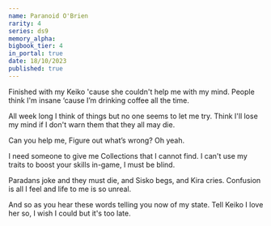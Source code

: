 ```yaml
---
name: Paranoid O'Brien
rarity: 4
series: ds9
memory_alpha:
bigbook_tier: 4
in_portal: true
date: 18/10/2023
published: true
---
```


Finished with my Keiko 'cause she couldn't help me with my mind.
People think I'm insane ‘cause I’m drinking coffee all the time.

All week long I think of things but no one seems to let me try.
Think I'll lose my mind if I don't warn them that they all may die.

Can you help me,
Figure out what’s wrong?
Oh yeah.

I need someone to give me Collections that I cannot find.
I can't use my traits to boost your skills in-game, I must be blind.

Paradans joke and they must die, and Sisko begs, and Kira cries.
Confusion is all I feel and life to me is so unreal.

And so as you hear these words telling you now of my state.
Tell Keiko I love her so, I wish I could but it's too late.
